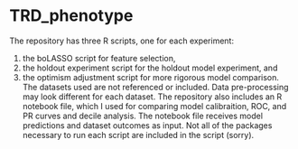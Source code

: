# TRD_phenotype

The repository has three R scripts, one for each experiment: 
1) the boLASSO script for feature selection, 
2) the holdout experiment script for the holdout model experiment, and 
3) the optimism adjustment script for more rigorous model comparison.
The datasets used are not referenced or included.
Data pre-processing may look different for each dataset.
The repository also includes an R notebook file, which I used for comparing
model calibraition, ROC, and PR curves and decile analysis.
The notebook file receives model predictions and dataset outcomes as input.
Not all of the packages necessary to run each script are included in the script (sorry).
